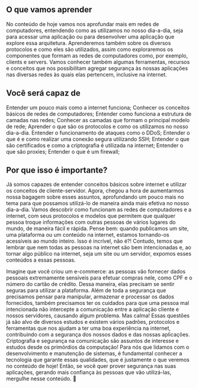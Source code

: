 ## O que vamos aprender

No conteúdo de hoje vamos nos aprofundar mais em redes de computadores, entendendo como as utilizamos no nosso dia-a-dia, seja para acessar uma aplicação ou para desenvolver uma aplicação que explore essa arquitetura.
Aprenderemos também sobre os diversos protocolos e como eles são utilizados, assim como exploraremos os componentes que formam as redes de computadores como, por exemplo, clients e servers.
Vamos conhecer também algumas ferramentas, recursos e conceitos que nos possibilitam agregar segurança às nossas aplicações nas diversas redes às quais elas pertencem, inclusive na internet.

## Você será capaz de

Entender um pouco mais como a internet funciona;
Conhecer os conceitos básicos de redes de computadores;
Entender como funciona a estrutura de camadas nas redes;
Conhecer as camadas que formam o principal modelo de rede;
Aprender o que são os protocolos e como os utilizamos no nosso dia-a-dia.
Entender o funcionamento de ataques como o DDoS;
Entender o que é e como realizar uma conexão segura utilizando SSH;
Entender o que são certificados e como a criptografia é utilizada na internet;
Entender o que são proxies;
Entender o que é um firewall;

## Por que isso é importante?

Já somos capazes de entender conceitos básicos sobre internet e utilizar os conceitos de cliente-servidor. Agora, chegou a hora de aumentarmos nossa bagagem sobre esses assuntos, aprofundando um pouco mais no tema para que possamos utilizá-lo de maneira ainda mais efetiva no nosso dia-a-dia.
Vamos descobrir como funcionam as redes de computadores e a internet, com seus protocolos e modelos que permitem que qualquer pessoa troque informações com outras pessoas de vários lugares do mundo, de maneira fácil e rápida.
Pense bem: quando publicamos um site, uma plataforma ou um conteúdo na internet, estamos tornando-os acessíveis ao mundo inteiro. Isso é incrível, não é?! Contudo, temos que lembrar que nem todas as pessoas na internet são bem intencionadas e, ao tornar algo público na internet, seja um site ou um servidor, expomos esses conteúdos a essas pessoas.

Imagine que você criou um e-commerce: as pessoas vão fornecer dados pessoais extremamente sensíveis para efetuar compras nele, como CPF e o número do cartão de crédito. Dessa maneira, elas precisam se sentir seguras para utilizar a plataforma. Além de toda a segurança que precisamos pensar para manipular, armazenar e processar os dados fornecidos, também precisamos ter os cuidados para que uma pessoa mal intencionada não intercepte a comunicação entre a aplicação cliente e nossos servidores, causando algum problema.
Mas calma! Essas questões já são alvo de diversos estudos e existem vários padrões, protocolos e ferramentas que nos ajudam a ter uma boa experiência na internet, contribuindo com a segurança dos nossos dados e das nossas aplicações.
Criptografia e segurança na comunicação são assuntos de interesse e estudos desde os primórdios da computação! Para nós que lidamos com o desenvolvimento e manutenção de sistemas, é fundamental conhecer a tecnologia que garante essas qualidades, que é justamente o que veremos no conteúdo de hoje!
Então, se você quer prover segurança nas suas aplicações, gerando mais confiança às pessoas que vão utilizá-las, mergulhe nesse conteúdo. 🚀
